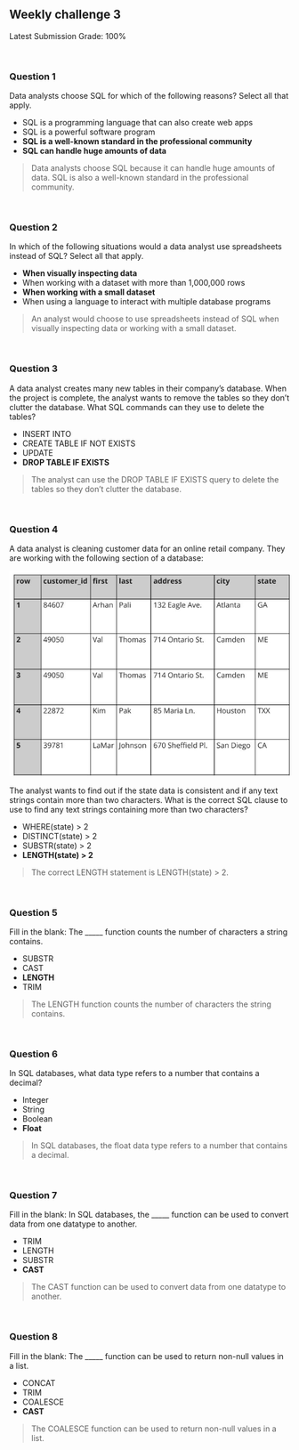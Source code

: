 ## Weekly challenge 3

Latest Submission Grade: 100%

&nbsp;

### Question 1

Data analysts choose SQL for which of the following reasons? Select all that apply. 

* SQL is a programming language that can also create web apps 
* SQL is a powerful software program
* **SQL is a well-known standard in the professional community**
* **SQL can handle huge amounts of data**

> Data analysts choose SQL because it can handle huge amounts of data. SQL is also a well-known standard in the professional community. 

&nbsp;

### Question 2

In which of the following situations would a data analyst use spreadsheets instead of SQL? Select all that apply. 

* **When visually inspecting data**
* When working with a dataset with more than 1,000,000 rows
* **When working with a small dataset**
* When using a language to interact with multiple database programs

> An analyst would choose to use spreadsheets instead of SQL when visually inspecting data or working with a small dataset. 

&nbsp;

### Question 3

A data analyst creates many new tables in their company’s database. When the project is complete, the analyst wants to remove the tables so they don’t clutter the database. What SQL commands can they use to delete the tables? 

* INSERT INTO 
* CREATE TABLE IF NOT EXISTS 
* UPDATE 
* **DROP TABLE IF EXISTS**

> The analyst can use the DROP TABLE IF EXISTS query to delete the tables so they don’t clutter the database. 

&nbsp;

### Question 4

A data analyst is cleaning customer data for an online retail company. They are working with the following section of a database:

![table](table.jpg)

The analyst wants to find out if the state data is consistent and if any text strings contain more than two characters. What is the correct SQL clause to use to find any text strings containing more than two characters?

* WHERE(state) > 2
* DISTINCT(state) > 2
* SUBSTR(state) > 2
* **LENGTH(state) > 2**

> The correct LENGTH statement is LENGTH(state) > 2. 

&nbsp;

### Question 5

Fill in the blank: The _____ function counts the number of characters a string contains.

* SUBSTR
* CAST
* **LENGTH**
* TRIM

> The LENGTH function counts the number of characters the string contains.

&nbsp;

### Question 6

In SQL databases, what data type refers to a number that contains a decimal? 

* Integer 
* String 
* Boolean
* **Float**

> In SQL databases, the float data type refers to a number that contains a decimal. 

&nbsp;

### Question 7

Fill in the blank: In SQL databases, the _____ function can be used to convert data from one datatype to another. 

* TRIM
* LENGTH
* SUBSTR
* **CAST**

> The CAST function can be used to convert data from one datatype to another. 

&nbsp;

### Question 8

Fill in the blank: The _____ function can be used to return non-null values in a list.

* CONCAT
* TRIM 
* COALESCE
* **CAST**

> The COALESCE function can be used to return non-null values in a list.